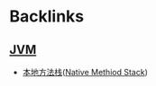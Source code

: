 
# Backlinks
## [JVM](<JVM.md>)
- [本地方法栈](<本地方法栈.md>)([Native Methiod Stack](<Native Methiod Stack.md>))


